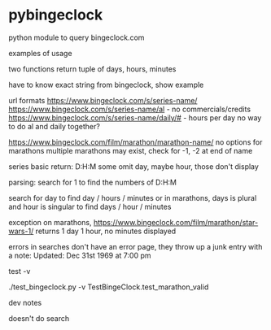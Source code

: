 # pybingeclock
python module to query bingeclock.com

examples of usage

two functions
return tuple of days, hours, minutes


have to know exact string from bingeclock, show example

url formats
https://www.bingeclock.com/s/series-name/
https://www.bingeclock.com/s/series-name/al  - no commercials/credits
https://www.bingeclock.com/s/series-name/daily/#  - hours per day
no way to do al and daily together?

https://www.bingeclock.com/film/marathon/marathon-name/
no options for marathons
multiple marathons may exist, check for -1, -2 at end of name

series
basic return: D:H:M
some omit day, maybe hour, those don't display

parsing: search for <span class="date_num">1</span>
to find the numbers of D:H:M

search for <span class="date_type">day</span>
to find day / hours / minutes
or in marathons, days is plural and hour is singular
to find days / hour / minutes

exception on marathons, https://www.bingeclock.com/film/marathon/star-wars-1/
returns 1 day 1 hour, no minutes displayed

errors in searches don't have an error page, they throw up a junk entry with a note:
Updated: Dec 31st 1969 at 7:00 pm


test -v

./test_bingeclock.py -v TestBingeClock.test_marathon_valid

dev notes

doesn't do search

